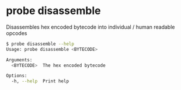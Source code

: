 # probe disassemble

Disassembles hex encoded bytecode into individual / human readable opcodes

```bash
$ probe disassemble --help
Usage: probe disassemble <BYTECODE>

Arguments:
  <BYTECODE>  The hex encoded bytecode

Options:
  -h, --help  Print help
```